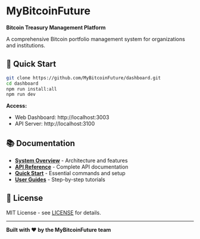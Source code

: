 # MyBitcoinFuture

**Bitcoin Treasury Management Platform**

A comprehensive Bitcoin portfolio management system for organizations and institutions.

## 🚀 Quick Start

```bash
git clone https://github.com/MyBitcoinFuture/dashboard.git
cd dashboard
npm run install:all
npm run dev
```

**Access:**
- Web Dashboard: http://localhost:3003
- API Server: http://localhost:3100

## 📚 Documentation

- **[System Overview](https://mybitcoinfuture.com/docs/system-overview)** - Architecture and features
- **[API Reference](https://mybitcoinfuture.com/docs/api-reference)** - Complete API documentation
- **[Quick Start](https://mybitcoinfuture.com/docs/quick-start)** - Essential commands and setup
- **[User Guides](https://mybitcoinfuture.com/docs/user-guides)** - Step-by-step tutorials

## 📄 License

MIT License - see [LICENSE](https://github.com/MyBitcoinFuture/.github/blob/main/LICENSE) for details.

---

**Built with ❤️ by the MyBitcoinFuture team**
